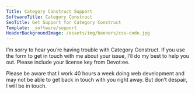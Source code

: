 ```yaml
---
Title: Category Construct Support
SoftwareTitle: Category Construct
SeoTitle: Get Support for Category Construct
Template: _software/support
HeaderBackgroundImage: /assets/img/banners/css-code.jpg
---
```


I’m sorry to hear you’re having trouble with Category Construct. If you use the form to get in touch with me about your issue, I’ll do my best to help you out. Please include your license key from Devot:ee.

Please be aware that I work 40 hours a week doing web development and may not be able to get back in touch with you right away. But don’t despair, I will be in touch.
